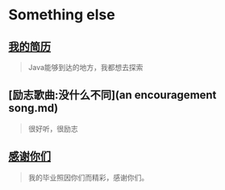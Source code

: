 # Something else

## [我的简历](resume/resume.md)

> Java能够到达的地方，我都想去探索

## [励志歌曲:没什么不同](an encouragement song.md)

> 很好听，很励志

## [感谢你们](thanks.md)
> 我的毕业照因你们而精彩，感谢你们。